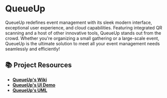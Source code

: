 # QueueUp

QueueUp redefines event management with its sleek modern interface, exceptional user experience, and cloud capabilities. Featuring integrated QR scanning and a host of other innovative tools, QueueUp stands out from the crowd. Whether you're organizing a small gathering or a large-scale event, QueueUp is the ultimate solution to meet all your event management needs seamlessly and efficiently!

## 📚 Project Resources

- **[QueueUp's Wiki](https://github.com/CMPUT301F24jobber/QueueUp/wiki)**
- **[QueueUp's UI Demo](https://github.com/CMPUT301F24jobber/QueueUp/wiki/User-Interface-Mockup-and-Storyboard)**
- **[QueueUp's UML](https://github.com/CMPUT301F24jobber/QueueUp/wiki/UML-Diagram)**
